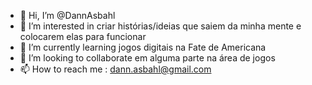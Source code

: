 - 👋 Hi, I’m @DannAsbahl
- 👀 I’m interested in  criar histórias/ideias que saiem da minha mente e colocarem elas para funcionar
- 🌱 I’m currently learning  jogos digitais na Fate de Americana
- 💞️ I’m looking to collaborate  em alguma  parte na  área de jogos
- 📫 How to reach me : dann.asbahl@gmail.com

<!---
DannAsbahl/DannAsbahl is a ✨ special ✨ repository because its `README.md` (this file) appears on your GitHub profile.
You can click the Preview link to take a look at your changes.
--->
